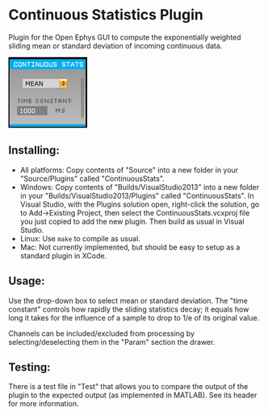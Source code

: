 # Continuous Statistics Plugin
Plugin for the Open Ephys GUI to compute the exponentially weighted sliding mean or standard deviation of incoming continuous data.

![Editor](cs_front.png)

## Installing:

* All platforms: Copy contents of "Source" into a new folder in your "Source/Plugins" called "ContinuousStats".
* Windows: Copy contents of "Builds/VisualStudio2013" into a new folder in your "Builds/VisualStudio2013/Plugins" called "ContinuousStats". In Visual Studio, with the Plugins solution open, right-click the solution, go to Add->Existing Project, then select the ContinuousStats.vcxproj file you just copied to add the new plugin. Then build as usual in Visual Studio.
* Linux: Use `make` to compile as usual.
* Mac: Not currently implemented, but should be easy to setup as a standard plugin in XCode.

## Usage:

Use the drop-down box to select mean or standard deviation. The "time constant" controls how rapidly the sliding statistics decay; it
equals how long it takes for the influence of a sample to drop to 1/e of its original value.

Channels can be included/excluded from processing by selecting/deselecting them in the "Param" section the drawer.

## Testing:

There is a test file in "Test" that allows you to compare the output of the plugin to the expected output (as implemented in MATLAB). See its header for more information.
